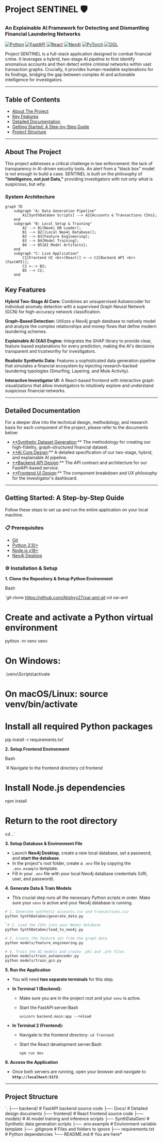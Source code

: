 # Project SENTINEL 🛡️
### An Explainable AI Framework for Detecting and Dismantling Financial Laundering Networks

[![Python](https://img.shields.io/badge/Python-3.10+-blue?logo=python&logoColor=white)](https://www.python.org/)
[![FastAPI](https://img.shields.io/badge/FastAPI-0.100+-009688?logo=fastapi&logoColor=white)](https://fastapi.tiangolo.com/)
[![React](https://img.shields.io/badge/React-18+-61DAFB?logo=react&logoColor=black)](https://reactjs.org/)
[![Neo4j](https://img.shields.io/badge/Neo4j-5-008CC1?logo=neo4j&logoColor=white)](https://neo4j.com/)
[![PyTorch](https://img.shields.io/badge/PyTorch-2.0+-EE4C2C?logo=pytorch&logoColor=white)](https://pytorch.org/)
[![DGL](https://img.shields.io/badge/DGL-1.1+-F47A22?logo=dgl&logoColor=white)](https://www.dgl.ai/)

Project SENTINEL is a full-stack application designed to combat financial crime. It leverages a hybrid, two-stage AI pipeline to first identify anomalous accounts and then detect entire criminal networks within vast transaction graphs. Crucially, it provides human-readable explanations for its findings, bridging the gap between complex AI and actionable intelligence for investigators.

---
## Table of Contents
* [About The Project](#about-the-project)
* [Key Features](#key-features)
* [Detailed Documentation](#detailed-documentation)
* [Getting Started: A Step-by-Step Guide](#getting-started-a-step-by-step-guide)
* [Project Structure](#project-structure)

---
## About The Project

This project addresses a critical challenge in law enforcement: the lack of transparency in AI-driven security tools. An alert from a "black box" model is not enough to build a case. SENTINEL is built on the philosophy of **"Intelligence, not just Data,"** providing investigators with not only *what* is suspicious, but *why*.

### System Architecture
```mermaid
graph TD
    subgraph "A: Data Generation Pipeline"
        A1[SynthDataGen Scripts] --> A2{Accounts & Transactions CSVs};
    end
    subgraph "B: Local Setup & Training"
        A2 --> B1[Neo4j DB Loader];
        B1 --> B2[(Local Neo4j Database)];
        B2 --> B3[Feature Engineering];
        B3 --> B4[Model Training];
        B4 --> B5{AI Model Artifacts};
    end
    subgraph "C: Live Application"
        C1[Frontend UI <br>(React)] <--> C2[Backend API <br>(FastAPI)];
        C2 <--> B2;
        B5 --> C2;
    end
```


## Key Features
**Hybrid Two-Stage AI Core:** Combines an unsupervised Autoencoder for individual anomaly detection with a supervised Graph Neural Network (GCN) for high-accuracy network classification.

**Graph-Based Detection:** Utilizes a Neo4j graph database to natively model and analyze the complex relationships and money flows that define modern laundering schemes.

**Explainable AI (XAI) Engine:** Integrates the SHAP library to provide clear, feature-based explanations for every prediction, making the AI's decisions transparent and trustworthy for investigators.

**Realistic Synthetic Data:** Features a sophisticated data generation pipeline that simulates a financial ecosystem by injecting research-backed laundering typologies (Smurfing, Layering, and Mule Activity).

**Interactive Investigator UI:** A React-based frontend with interactive graph visualizations that allow investigators to intuitively explore and understand suspicious financial networks.

---

## Detailed Documentation

For a deeper dive into the technical design, methodology, and research basis for each component of the project, please refer to the documents below:

- [**Synthetic Dataset Generation](https://www.google.com/search?q=./Docs/Dataset_Generation.md):** The methodology for creating our high-fidelity, graph-structured financial dataset.
- [**AI Core Design](https://www.google.com/search?q=./Docs/AI_Core.md):** A detailed specification of our two-stage, hybrid, and explainable AI pipeline.
- [**Backend API Design](https://www.google.com/search?q=./Docs/backend.md):** The API contract and architecture for our FastAPI-based service.
- [**Frontend UI Design](https://www.google.com/search?q=./Docs/Frontend.md):** The component breakdown and UX philosophy for the investigator's dashboard.

---

## Getting Started: A Step-by-Step Guide

Follow these steps to set up and run the entire application on your local machine.

### 📋 Prerequisites

- [Git](https://git-scm.com/)
- [Python 3.10+](https://www.python.org/downloads/)
- [Node.js v18+](https://nodejs.org/)
- [Neo4j Desktop](https://neo4j.com/download/)

### ⚙️ Installation & Setup

**1. Clone the Repository & Setup Python Environment**

Bash

`git clone https://github.com/Atishyy27/xai-aml.git
cd xai-aml

# Create and activate a Python virtual environment
python -m venv venv
# On Windows:
.\venv\Scripts\activate
# On macOS/Linux: source venv/bin/activate

# Install all required Python packages
pip install -r requirements.txt`

**2. Setup Frontend Environment**

Bash

`# Navigate to the frontend directory
cd frontend
# Install Node.js dependencies
npm install
# Return to the root directory
cd ..`

**3. Setup Database & Environment File**

- Launch **Neo4j Desktop**, create a new local database, set a password, and **start the database**.
- In the project's root folder, create a `.env` file by copying the `.env.example` template.
- Fill in your `.env` file with your local Neo4j database credentials (URI, user, and password).

**4. Generate Data & Train Models**

- This crucial step runs all the necessary Python scripts in order. Make sure your `venv` is active and your Neo4j database is running.
```bash
# 1. Generate synthetic accounts.csv and transactions.csv
python SynthDataGen/generate_data.py

`# 2. Load the CSVs into your Neo4j database
python SynthDataGen/load_to_neo4j.py

# 3. Create the feature set from the graph data
python models/feature_engineering.py

# 4. Train the AI models and create .pkl and .pth files
python models/train_autoencoder.py
python models/train_gcn.py
````

**5. Run the Application**

- You will need **two separate terminals** for this step.
- **In Terminal 1 (Backend):**
    - Make sure you are in the project root and your `venv` is active.
    - Start the FastAPI server:Bash
        
        `uvicorn backend.main:app --reload`
        
- **In Terminal 2 (Frontend):**
    - Navigate to the frontend directory: `cd frontend`
    - Start the React development server:Bash
        
        `npm run dev`
        

**6. Access the Application**

- Once both servers are running, open your browser and navigate to **`http://localhost:5173`**.

---

## Project Structure

`.
├── backend/            # FastAPI backend source code
├── Docs/               # Detailed design documents
├── frontend/           # React frontend source code
├── models/             # AI model training and inference scripts
├── SynthDataGen/       # Synthetic data generation scripts
├── .env.example        # Environment variable template
├── .gitignore          # Files and folders to ignore
├── requirements.txt    # Python dependencies
└── README.md           # You are here*